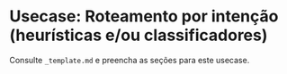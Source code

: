 # Usecase: Roteamento por intenção (heurísticas e/ou classificadores)

Consulte `_template.md` e preencha as seções para este usecase.
